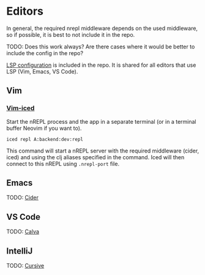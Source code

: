 # Editors

In general, the required nrepl middleware depends on the used middleware,
so if possible, it is best to not include it in the repo.

TODO: Does this work always? Are there cases where it would be better to
include the config in the repo?

[LSP configuration](../.lsp/config.edn) is included in the repo. It is shared for all editors
that use LSP (Vim, Emacs, VS Code).

## Vim

### [Vim-iced](https://liquidz.github.io/vim-iced/#quick_start)

Start the nREPL process and the app in a separate terminal (or in a terminal
buffer Neovim if you want to).

`iced repl A:backend:dev:repl`

This command will start a nREPL server with the required middleware (cider, iced)
and using the clj aliases specified in the command. Iced will then connect
to this nREPL using `.nrepl-port` file.

## Emacs

TODO: [Cider](https://cider.mx/)

## VS Code

TODO: [Calva](https://calva.io/)

## IntelliJ

TODO: [Cursive](https://cursive-ide.com/)
